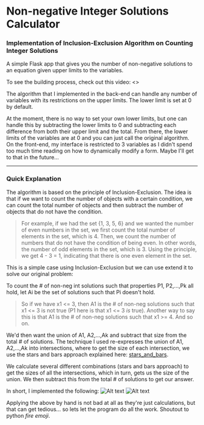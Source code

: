 # Non-negative Integer Solutions Calculator
### Implementation of Inclusion-Exclusion Algorithm on Counting Integer Solutions

A simple Flask app that gives you the number of non-negative solutions to an equation given upper limits to the variables.

To see the building process, check out this video: <>

The algorithm that I implemented in the back-end can handle any number of variables with its restrictions on the upper limits. The lower limit is set at 0 by default. 

At the moment, there is no way to set your own lower limits, but one can handle this by subtracting the lower limits to 0 and subtracting each difference from both their upper limit and the total. From there, the lower limits of the variables are at 0 and you can just call the original algorithm. On the front-end, my interface is restricted to 3 variables as I didn't spend too much time reading on how to dynamically modify a form. Maybe I'll get to that in the future...
___

### Quick Explanation

The algorithm is based on the principle of Inclusion-Exclusion. The idea is that if we want to count the number of objects with a certain condition, 
we can count the total number of objects and then subtract the number of objects that do not have the condition.

>For example, if we had the set {1, 3, 5, 6} and we wanted the number of even numbers in the set, we first count the total number of elements
in the set, which is 4. Then, we count the number of numbers that do not have the condition of being even. In other words, the number 
of odd elements in the set, which is 3. Using the principle, we get 4 - 3 = 1, indicating that there is one even element in the set.

This is a simple case using Inclusion-Exclusion but we can use extend it to solve our original problem:

To count the # of non-neg int solutions such that properties P1, P2,...,Pk all hold,
let Ai be the set of solutions such that Pi doesn't hold.

>So if we have x1 <= 3, then A1 is the # of non-neg solutions such that x1 <= 3 is not true (P1 here is that x1 <= 3 *is* true). Another way to say this is that A1 is the # of non-neg solutions such that x1 >= 4. And so on.

We'd then want the union of A1, A2,...,Ak and subtract that size from the total # of solutions. The technique I used re-expresses the union of A1, A2,...,Ak into intersections, where to get the size of each intersection, we use
the stars and bars approach explained here: [stars_and_bars](https://en.wikipedia.org/wiki/Stars_and_bars_(combinatorics)).

We calculate several different combinations (stars and bars approach) to get the sizes of all the intersections, which in turn, gets us the size of the union. We then subtract this from the total # of solutions to get our answer. 

In short, I implemented the following:
![Alt text](https://i.imgur.com/KmK4nfz.png)
![Alt text](https://i.imgur.com/Lwn0IiR.png)

Applying the above by hand is not bad at all as they're just calculations, but that can get tedious... so lets let the program do all the work. Shoutout to python *fire emoji*.


